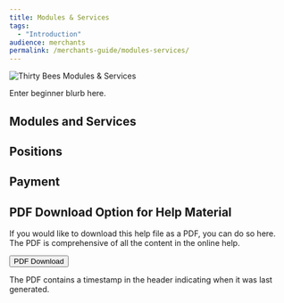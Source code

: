 ```yaml
---
title: Modules & Services
tags:
  - "Introduction"
audience: merchants
permalink: /merchants-guide/modules-services/
---
```


![Thirty Bees Modules & Services]({{baseurl}}/thirtybees/images/merchants-guide/modules-services.jpg  "Thirty Bees Modules & Services")

Enter beginner blurb here.

## Modules and Services

## Positions

## Payment

## PDF Download Option for Help Material

If you would like to download this help file as a PDF, you can do so here. The PDF is comprehensive of all the content in the online help.   

<a target="_blank" class="noCrossRef" href="{{base}}/thirtybees/pdf/thirtybees_merchant_guide.pdf"><button type="button" class="btn btn-default" aria-label="Left Align"><span class="glyphicon glyphicon-download-alt" aria-hidden="true"></span> PDF Download</button></a>

The PDF contains a timestamp in the header indicating when it was last generated.
